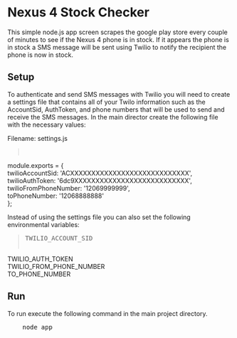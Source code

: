 # Nexus 4 Stock Checker #

This simple node.js app screen scrapes the google play store every couple of minutes to see if the Nexus 4 phone is in stock. If it appears the phone is in stock a SMS message will be sent using Twilio to notify the recipient the phone is now in stock.

## Setup ##
To authenticate and send SMS messages with Twilio you will need to create a settings file that contains all of your Twilo information such as the AccountSid, AuthToken, and phone numbers that will be used to send and receive the SMS messages. In the main director create the following file with the necessary values:

Filename: settings.js

><pre>
module.exports = {  
    twilioAccountSid: 'ACXXXXXXXXXXXXXXXXXXXXXXXXXXXX',  
    twilioAuthToken: '6dc9XXXXXXXXXXXXXXXXXXXXXXXXXXX',  
    twilioFromPhoneNumber: '12069999999',  
    toPhoneNumber: '12068888888'  
};
</pre>

Instead of using the settings file you can also set the following environmental variables:

><pre>TWILIO_ACCOUNT_SID   
TWILIO_AUTH_TOKEN  
TWILIO_FROM_PHONE_NUMBER  
TO_PHONE_NUMBER</pre>

## Run ##
To run execute the following command in the main project directory.

<pre>
	node app
</pre>


